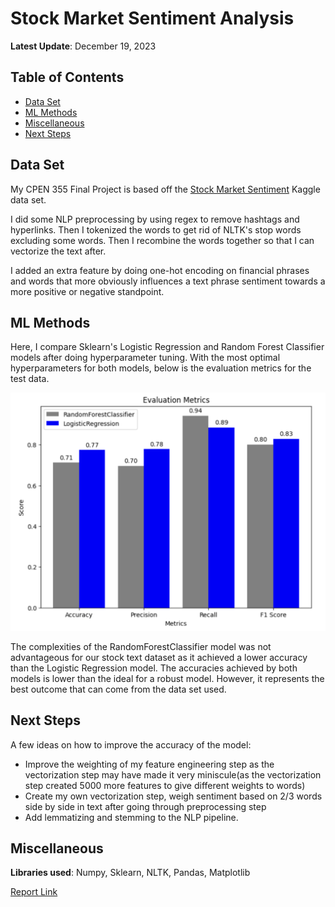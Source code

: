 # Stock Market Sentiment Analysis

**Latest Update**: December 19, 2023
## Table of Contents
- [Data Set](#data-set)
- [ML Methods](#ml-methods)
- [Miscellaneous](#miscellaneous)
- [Next Steps](#next-steps)
## Data Set 

My CPEN 355 Final Project is based off the [Stock Market Sentiment](https://www.kaggle.com/datasets/yash612/stockmarket-sentiment-dataset/data) Kaggle data set. 

I did some NLP preprocessing by using regex to remove hashtags and hyperlinks. Then I tokenized the words to get rid of NLTK's stop words excluding some words. Then I recombine the words together so that I can vectorize the text after.

I added an extra feature by doing one-hot encoding on financial phrases and words that more obviously influences a text phrase sentiment towards a more positive or negative standpoint.

## ML Methods

Here, I compare Sklearn's Logistic Regression and Random Forest Classifier models after doing hyperparameter tuning. With the most optimal hyperparameters for both models, below is the evaluation metrics for the test data. 

![pic](./images/LRvsRFC.png)

The complexities of the RandomForestClassifier model was not advantageous for our stock text dataset as it achieved a lower accuracy than the Logistic Regression model. The accuracies achieved by both models is lower than the ideal for a robust model. However, it represents the best outcome that can come from the data set used. 

## Next Steps 

A few ideas on how to improve the accuracy of the model:
- Improve the weighting of my feature engineering step as the vectorization step may have made it very miniscule(as the vectorization step created 5000 more features to give different weights to words)
- Create my own vectorization step, weigh sentiment based on 2/3 words side by side in text after going through preprocessing step 
- Add lemmatizing and stemming to the NLP pipeline.

## Miscellaneous

**Libraries used**: Numpy, Sklearn, NLTK, Pandas, Matplotlib

[Report Link](./Stock_Data_Classification_Report.pdf)